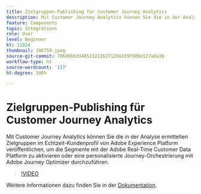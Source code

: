 ```yaml
---
title: Zielgruppen-Publishing für Customer Journey Analytics
description: Mit Customer Journey Analytics können Sie die in der Analyse ermittelten Zielgruppen im Echtzeit-Kundenprofil von Adobe Experience Platform veröffentlichen, um die Segmente mit der Adobe Real-Time Customer Data Platform zu aktivieren oder eine personalisierte Journey-Orchestrierung mit Adobe Journey Optimizer durchzuführen. (sollte zwischen 60 und 160 Zeichen lang sein, beträgt aber 297 Zeichen)
feature: Components
topic: Integrations
role: User
level: Beginner
kt: 11024
thumbnail: 346759.jpeg
source-git-commit: 70696bb3348513222627128a1597d08e127a8a36
workflow-type: ht
source-wordcount: '117'
ht-degree: 100%

---
```



# Zielgruppen-Publishing für Customer Journey Analytics

Mit Customer Journey Analytics können Sie die in der Analyse ermittelten Zielgruppen im Echtzeit-Kundenprofil von Adobe Experience Platform veröffentlichen, um die Segmente mit der Adobe Real-Time Customer Data Platform zu aktivieren oder eine personalisierte Journey-Orchestrierung mit Adobe Journey Optimizer durchzuführen.

>[!VIDEO](https://video.tv.adobe.com/v/346759/?quality=12&learn=on)

Weitere Informationen dazu finden Sie in der [Dokumentation](https://experienceleague.adobe.com/docs/analytics-platform/using/cja-components/audiences/audiences-overview.html?lang=de).
